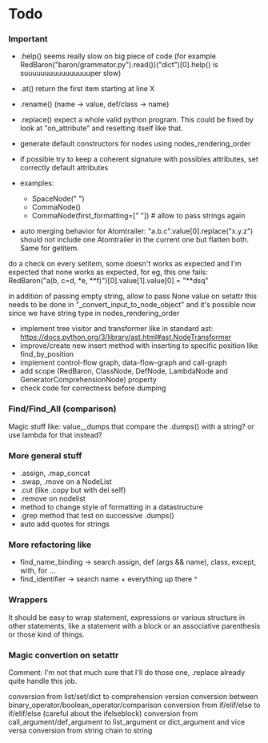 # Todo

### Important

- .help() seems really slow on big piece of code (for example RedBaron("baron/grammator.py").read())("dict")[0].help() is suuuuuuuuuuuuuuuuper slow)
- .at() return the first item starting at line X
- .rename() (name -> value, def/class -> name)
- .replace() expect a whole valid python program. This could be fixed by look at "on_attribute" and resetting itself like that.

- generate default constructors for nodes using nodes_rendering_order
- if possible try to keep a coherent signature with possibles attributes, set correctly default attributes
- examples:
    * SpaceNode(" ")
    * CommaNode()
    * CommaNode(first_formatting=[" "]) # allow to pass strings again

- auto merging behavior for Atomtrailer: "a.b.c".value[0].replace("x.y.z") should not include one Atomtrailer in the current one but flatten both. Same for getitem.

do a check on every setitem, some doesn't works as expected and I'm expected
that none works as expected, for eg, this one fails:
    RedBaron("a(b, c=d, *e, **f)")[0].value[1].value[0] = "**dsq"

in addition of passing empty string, allow to pass None value on setattr
this needs to be done in "_convert_input_to_node_object" and it's possible
now since we have string type in nodes_rendering_order

- implement tree visitor and transformer like in standard ast: https://docs.python.org/3/library/ast.html#ast.NodeTransformer
- improve/create new insert method with inserting to specific position like find_by_position
- implement control-flow graph, data-flow-graph and call-graph
- add scope (RedBaron, ClassNode, DefNode, LambdaNode and GeneratorComprehensionNode) property
- check code for correctness before dumping

### Find/Find\_All (comparison)

Magic stuff like:
value\_\_dumps that compare the .dumps() with a string? or use lambda for that instead?

### More general stuff

* .assign, .map\_concat
* .swap, .move on a NodeList
* .cut (like .copy but with del self)
* .remove on nodelist
* method to change style of formatting in a datastructure
* .grep method that test on successive .dumps()
* auto add quotes for strings

### More refactoring like

- find\_name\_binding -> search assign, def (args && name), class, except, with, for ...
- find\_identifier -> search name + everything up there ^

### Wrappers

It should be easy to wrap statement, expressions or various structure in other
statements, like a statement with a block or an associative parenthesis or
those kind of things.

### Magic convertion on setattr

Comment: I'm not that much sure that I'll do those one, .replace already quite handle this job.

conversion from list/set/dict to comprehension version
conversion between binary_operator/boolean_operator/comparison
conversion from if/elif/else to if/elif/else (careful about the ifelseblock)
conversion from call_argument/def_argument to list_argument or dict_argument and vice versa
conversion from string chain to string
